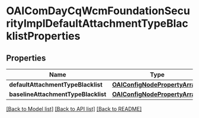 # OAIComDayCqWcmFoundationSecurityImplDefaultAttachmentTypeBlacklistProperties

## Properties
Name | Type | Description | Notes
------------ | ------------- | ------------- | -------------
**defaultAttachmentTypeBlacklist** | [**OAIConfigNodePropertyArray***](OAIConfigNodePropertyArray.md) |  | [optional] 
**baselineAttachmentTypeBlacklist** | [**OAIConfigNodePropertyArray***](OAIConfigNodePropertyArray.md) |  | [optional] 

[[Back to Model list]](../README.md#documentation-for-models) [[Back to API list]](../README.md#documentation-for-api-endpoints) [[Back to README]](../README.md)


